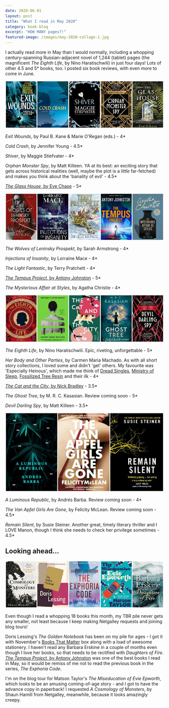 ```yaml
---
date: 2020-06-01
layout: post
title: "What I read in May 2020"
category: book-blog
excerpt: "HOW MANY pages?!"
featured-image: /images/may-2020-collage-1.jpg
---
```


I actually read more in May than I would normally, including a whopping century-spanning Russian-adjacent novel of 1,244 (tablet) pages (the magnificent <cite>The Eighth Life</cite>, by Nino Haratischwili) in just four days! Lots of other 4.5 and 5* books, too. I posted six book reviews, with even more to come in June.

![Exit Wounds, Cold Crash, Shiver, Orphan Monster Spy, The Glass House](/images/may-2020-collage-1.jpg)

<cite>Exit Wounds</cite>, by Paul B. Kane & Marie O'Regan (eds.) - 4*

<cite>Cold Crash</cite>, by Jennifer Young - 4.5*

<cite>Shiver</cite>, by Maggie Stiefvater - 4*

<cite>Orphan Monster Spy</cite>, by Matt Killeen. YA at its best: an exciting story that gets across historical realities (well, maybe the plot is a *little* far-fetched) and makes you think about the 'banality of evil' - 4.5*

[<cite>The Glass House</cite>, by Eve Chase](/the-glass-house-by-eve-chase/) - 5*

![The Wolves of Leninsky Prospekt, Injections of Insanity, The Light Fantastic, The Tempus Project, The Mysterious Affair at Styles](/images/may-2020-collage-2.jpg)

<cite>The Wolves of Leninsky Prospekt</cite>, by Sarah Armstrong - 4*

<cite>Injections of Insanity</cite>, by Lorraine Mace - 4*

<cite>The Light Fantastic</cite>, by Terry Pratchett - 4*

[<cite>The Tempus Project</cite>, by Antony Johnston](/blog-tour-the-tempus-project/) - 5*

<cite>The Mysterious Affair at Styles</cite>, by Agatha Christie - 4*

![The Eighth Life, Her Body and Other Parties, The Cat and the City, The Ghost Tree, Devil Darling Spy](/images/may-2020-collage-3.jpg)

<cite>The Eighth Life</cite>, by Nino Haratischwili. Epic, riveting, unforgettable - 5*

<cite>Her Body and Other Parties</cite>, by Carmen Maria Machado. As with all short story collections, I loved some and didn't 'get' others. My favourite was 'Especially Heinous', which made me think of [Dread Singles](https://twitter.com/hottestsingles), [Ministry of Sleep](https://twitter.com/MIN_OF_SLEEP), [Fossilized Tree Resin](https://twitter.com/Jamberee13) and their ilk - 4*

[<cite>The Cat and the City</cite>, by Nick Bradley](/the-cat-and-the-city-by-nick-bradley/) - 3.5*

<cite>The Ghost Tree</cite>, by M. R. C. Kasasian. Review coming soon - 5*

<cite>Devil Darling Spy</cite>, by Matt Killeen - 3.5*

![A Luminous Republic, The Van Apfel Girls Are Gone, Remain Silent](/images/may-2020-collage-4.jpg)

<cite>A Luminous Republic</cite>, by Andrés Barba. Review coming soon - 4*

<cite>The Van Apfel Girls Are Gone</cite>, by Felicity McLean. Review coming soon - 4.5*

<cite>Remain Silent</cite>, by Susie Steiner. Another great, timely literary thriller and I LOVE Manon, though I think she needs to check her privilege sometimes - 4.5*

## Looking ahead...

![A Cosmology of Monsters, The Golden Notebook, The Exphoria Code, The Miseducation of Evie Epworth, Daughters of Fire](/images/may-2020-collage-5.jpg)

Even though I read a whopping 18 books this month, my TBR pile never gets any smaller, not least because I keep making Netgalley requests and joining blog tours!

Doris Lessing's <cite>The Golden Notebook</cite> has been on my pile for ages - I got it with November's [Books That Matter](https://www.booksthatmatter.co.uk/) box along with a load of awesome stationery. I haven't read any Barbara Erskine in a couple of months even though I love her books, so that needs to be rectified with <cite>Daughters of Fire</cite>. [<cite>The Tempus Project</cite>, by Antony Johnston](/blog-tour-the-tempus-project/) was one of the best books I read in May, so it would be remiss of me not to read the previous book in the series, <cite>The Exphoria Code</cite>.

I'm on the blog tour for Matson Taylor's <cite>The Miseducation of Evie Epworth</cite>, which looks to be an amusing coming-of-age story - and I got to have the advance copy in paperback! I requested <cite>A Cosmology of Monsters</cite>, by Shaun Hamill from Netgalley, meanwhile, because it looks amazingly creepy.
